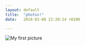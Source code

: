 ```yaml
---
layout: default
title:  "photos!"
date:   2018-03-08 22:20:14 +0100

---
```

![My first picture](/_website/images/s.png)


[jekyll-docs]: https://jekyllrb.com/docs/home
[jekyll-gh]:   https://github.com/jekyll/jekyll
[jekyll-talk]: https://talk.jekyllrb.com/
